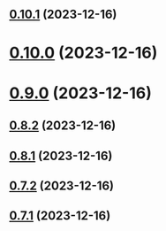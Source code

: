 ## [0.10.1](https://github.com/yeager-eren/rango-client/compare/signer-ton@0.10.0...signer-ton@0.10.1) (2023-12-16)



# [0.10.0](https://github.com/yeager-eren/rango-client/compare/signer-ton@0.9.0...signer-ton@0.10.0) (2023-12-16)



# [0.9.0](https://github.com/yeager-eren/rango-client/compare/signer-ton@0.8.2...signer-ton@0.9.0) (2023-12-16)



## [0.8.2](https://github.com/yeager-eren/rango-client/compare/signer-ton@0.8.1...signer-ton@0.8.2) (2023-12-16)



## [0.8.1](https://github.com/yeager-eren/rango-client/compare/signer-ton@0.7.2...signer-ton@0.8.1) (2023-12-16)



## [0.7.2](https://github.com/yeager-eren/rango-client/compare/signer-ton@0.7.1-next.67...signer-ton@0.7.2) (2023-12-16)



## [0.7.1](https://github.com/yeager-eren/rango-client/compare/signer-ton@0.8.0...signer-ton@0.7.1) (2023-12-16)



